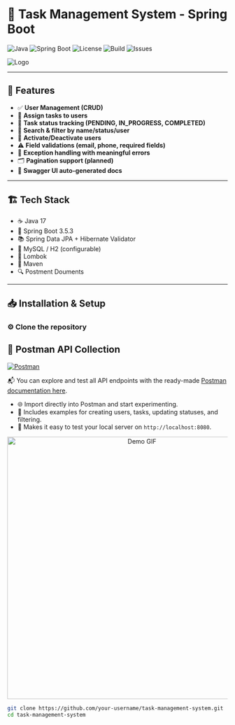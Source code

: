 # 📝 Task Management System - Spring Boot

![Java](https://img.shields.io/badge/Java-17-blue.svg)
![Spring Boot](https://img.shields.io/badge/Spring%20Boot-3.5.3-brightgreen.svg)
![License](https://img.shields.io/github/license/your-username/task-management-system)
![Build](https://img.shields.io/badge/build-passing-brightgreen)
![Issues](https://img.shields.io/github/issues/your-username/task-management-system)

![Logo](assets/logo.png)

---

## 🚀 Features

- ✅ **User Management (CRUD)**
- 👥 **Assign tasks to users**
- 📝 **Task status tracking (PENDING, IN_PROGRESS, COMPLETED)**
- 🔎 **Search & filter by name/status/user**
- 🔄 **Activate/Deactivate users**
- ⚠️ **Field validations (email, phone, required fields)**
- 🐛 **Exception handling with meaningful errors**
- 🗂 **Pagination support (planned)**
- 🐬 **Swagger UI auto-generated docs**

---

## 🏗️ Tech Stack

- ☕ Java 17
- 🌱 Spring Boot 3.5.3
- 📚 Spring Data JPA + Hibernate Validator
- 🐬 MySQL / H2 (configurable)
- 🐘 Lombok
- 🐳 Maven
- 🔍 Postment Douments

---

## 📥 Installation & Setup

### ⚙ Clone the repository
## 🧭 Postman API Collection

[![Postman](https://img.shields.io/badge/Postman-API%20Docs-orange?logo=postman)](https://documenter.getpostman.com/view/26702118/2sB34hH1Hq)

📬 You can explore and test all API endpoints with the ready-made [Postman documentation here](https://documenter.getpostman.com/view/26702118/2sB34hH1Hq).

- 🌐 Import directly into Postman and start experimenting.
- 🔄 Includes examples for creating users, tasks, updating statuses, and filtering.
- 🚀 Makes it easy to test your local server on `http://localhost:8080`.

<p align="center">
  <img src="https://media3.giphy.com/media/v1.Y2lkPTc5MGI3NjExM21uY2JkajJwMjZtbm5yMHR2azFxZ21mbmxlbDBxb3Q2ZTRjZnR0eSZlcD12MV9pbnRlcm5hbF9naWZfYnlfaWQmY3Q9Zw/13HgwGsXF0aiGY/giphy.gif" width="600" alt="Demo GIF">
</p>

```bash
git clone https://github.com/your-username/task-management-system.git
cd task-management-system

